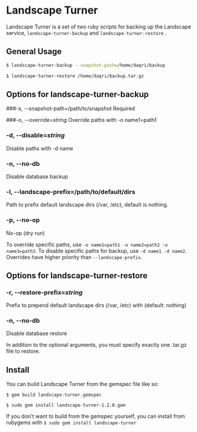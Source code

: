 # Landscape Turner

Landscape Turner is a set of two ruby scripts for backing up the Landscape service, 	`landscape-turner-backup` and `landscape-turner-restore` .

## General Usage

```bash
$ landscape-turner-backup --snapshot-path=/home/daqri/backup

$ landscape-turner-restore /home/daqri/backup.tar.gz
```

## Options for landscape-turner-backup

###-s, --snapshot-path=/path/to/snapshot
Required

###-o, --override=*string*
Override paths with -o name1=path1

### -d, --disable=*string*
Disable paths with -d name

### -n, --no-db
Disable database backup

### -l, --landscape-prefix=/path/to/default/dirs
Path to prefix default landscape dirs (/var, /etc), default is nothing.

### -p, --no-op
No-op (dry run)


To override specific paths, use `-o name1=path1 -o name2=path2 -o name3=path3`. To disable specific paths for backup, use `-d name1 -d name2`. Overrides have higher priority than `--landscape-prefix`.

## Options for landscape-turner-restore

### -r, --restore-prefix=*string*
Prefix to prepend default landscape dirs (/var, /etc) with (default: nothing)

### -n, --no-db
Disable database restore


In addition to the optional arguments, you must specify exactly one .tar.gz file to restore.

## Install

You can build Landscape Turner from the gemspec file like so:

`$ gem build landscape-turner.gemspec`

`$ sudo gem install landscape-turner-1.2.0.gem`

If you don't want to build from the gemspec yourself, you can install from rubygems with `$ sudo gem install landscape-turner`
